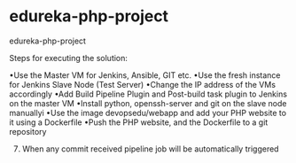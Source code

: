 # edureka-php-project
edureka-php-project 

Steps for executing the solution:

•Use the Master VM for Jenkins, Ansible, GIT etc.
•Use the fresh instance for Jenkins Slave Node (Test Server)
•Change the IP address of the VMs accordingly
•Add Build Pipeline Plugin and Post-build task plugin to Jenkins on the master VM
•Install python, openssh-server and git on the slave node manuallyi
•Use the image devopsedu/webapp and add your PHP website to it using a Dockerfile
•Push the PHP website, and the Dockerfile to a git repository


 7. When any commit received pipeline job will be automatically triggered
